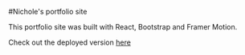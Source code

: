 #Nichole's portfolio site

This portfolio site was built with React, Bootstrap and Framer Motion.

Check out the deployed version [here](https://cruzn978.github.io/portfolio-website/#/)
